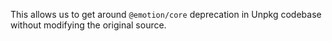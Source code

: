 This allows us to get around `@emotion/core` deprecation in Unpkg codebase without modifying the original source.